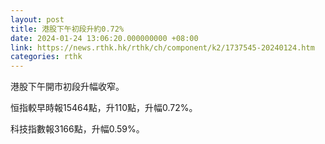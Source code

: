 ```yaml
---
layout: post
title: 港股下午初段升約0.72%
date: 2024-01-24 13:06:20.000000000 +08:00
link: https://news.rthk.hk/rthk/ch/component/k2/1737545-20240124.htm
categories: rthk
---
```


港股下午開市初段升幅收窄。

恒指較早時報15464點，升110點，升幅0.72%。

科技指數報3166點，升幅0.59%。
